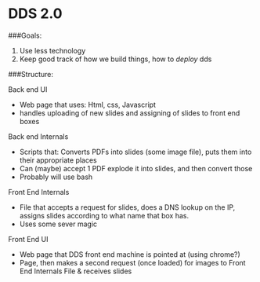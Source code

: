 DDS 2.0
======


###Goals:  
1.  Use less technology  
2.  Keep good track of how we build things, how to *deploy* dds  


###Structure:  

Back end UI
  * Web page that uses: Html, css, Javascript  
  * handles uploading of new slides and assigning of slides to front end boxes  

Back end Internals  
  * Scripts that: Converts PDFs into slides (some image file), puts them into
    their appropriate places  
  * Can (maybe) accept 1 PDF explode it into slides, and then convert those  
  * Probably will use bash  

Front End Internals  
  * File that accepts a request for slides, does a DNS lookup on the IP, assigns
    slides according to what name that box has.
  * Uses some sever magic 

Front End UI
  * Web page that DDS front end machine is pointed at (using chrome?)  
  * Page, then makes a second request (once loaded) for images to Front End Internals File & receives slides  
